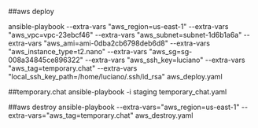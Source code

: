 
##aws deploy

ansible-playbook --extra-vars "aws_region=us-east-1" --extra-vars "aws_vpc=vpc-23ebcf46" --extra-vars "aws_subnet=subnet-1d6b1a6a" --extra-vars "aws_ami=ami-0dba2cb6798deb6d8" --extra-vars "aws_instance_type=t2.nano" --extra-vars "aws_sg=sg-008a34845ce896322" --extra-vars "aws_ssh_key=luciano" --extra-vars "aws_tag=temporary.chat" --extra-vars "local_ssh_key_path=/home/luciano/.ssh/id_rsa" aws_deploy.yaml


##temporary.chat
ansible-playbook -i staging temporary_chat.yaml


##aws destroy
ansible-playbook --extra-vars="aws_region=us-east-1" --extra-vars="aws_tag=temporary.chat" aws_destroy.yaml
